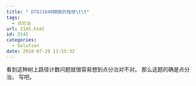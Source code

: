 ```yaml
---
title: " DTOJ1040嫦娥的桂枝\t\t"
tags:
  - 点分治
url: 3145.html
id: 3145
categories:
  - Solution
date: 2018-07-29 11:55:32
---
```


看到这种树上路径计数问题就很容易想到点分治对不对。 那么这题的确是点分治。 写吧。